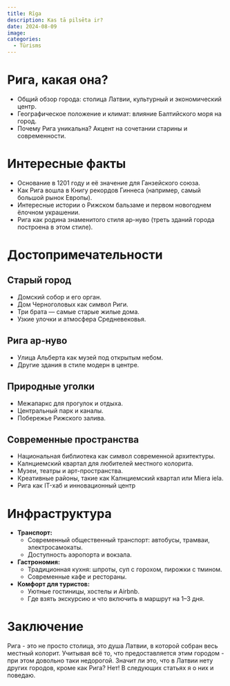 ```yaml
---
title: Rīga
description: Kas tā pilsēta ir?
date: 2024-08-09
image: 
categories:
  - Tūrisms
---
```

# Рига, какая она?
- Общий обзор города: столица Латвии, культурный и экономический центр.
- Географическое положение и климат: влияние Балтийского моря на город.
- Почему Рига уникальна? Акцент на сочетании старины и современности.
# Интересные факты
- Основание в 1201 году и её значение для Ганзейского союза.
- Как Рига вошла в Книгу рекордов Гиннеса (например, самый большой рынок Европы).
- Интересные истории о Рижском бальзаме и первом новогоднем ёлочном украшении.
- Рига как родина знаменитого стиля ар-нуво (треть зданий города построена в этом стиле).
# Достопримечательности
## Старый город
- Домский собор и его орган.
- Дом Черноголовых как символ Риги.
- Три брата — самые старые жилые дома.
- Узкие улочки и атмосфера Средневековья.
## Рига ар-нуво
- Улица Альберта как музей под открытым небом.
- Другие здания в стиле модерн в центре.
## Природные уголки
- Межапаркс для прогулок и отдыха.
- Центральный парк и каналы.
- Побережье Рижского залива.
## Cовременные пространства
- Национальная библиотека как символ современной архитектуры.
- Калнциемский квартал для любителей местного колорита.
- Музеи, театры и арт-пространства.
- Креативные районы, такие как Калнциемский квартал или Miera iela.
- Рига как IT-хаб и инновационный центр
# Инфраструктура
- **Транспорт:**
    - Современный общественный транспорт: автобусы, трамваи, электросамокаты.
    - Доступность аэропорта и вокзала.
- **Гастрономия:**
    - Традиционная кухня: шпроты, суп с горохом, пирожки с тмином.
    - Современные кафе и рестораны.
- **Комфорт для туристов:**
    - Уютные гостиницы, хостелы и Airbnb.
    - Где взять экскурсию и что включить в маршрут на 1–3 дня.

# Заключение
Рига - это не просто столица, это душа Латвии, в которой собран весь местный колорит.
Учитывая всё то, что предоставляется этим городом - при этом довольно таки недорогой. 
Значит ли это, что в Латвии нету других городов, кроме как Рига? Нет! В следующих статьях я о них и поведаю.